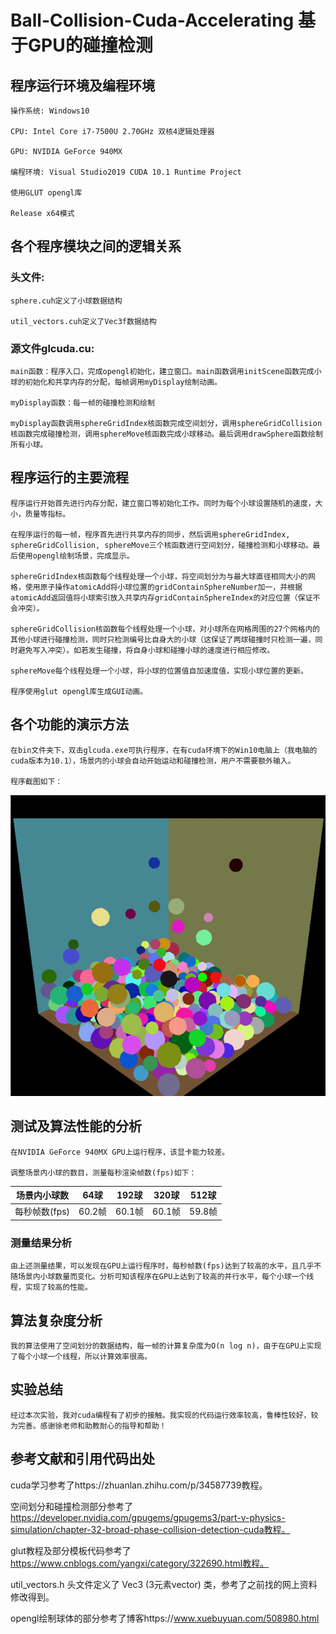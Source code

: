 # Ball-Collision-Cuda-Accelerating 基于GPU的碰撞检测

## 程序运行环境及编程环境

    操作系统: Windows10

    CPU: Intel Core i7-7500U 2.70GHz 双核4逻辑处理器

    GPU: NVIDIA GeForce 940MX

    编程环境: Visual Studio2019 CUDA 10.1 Runtime Project

    使用GLUT opengl库

    Release x64模式

## 各个程序模块之间的逻辑关系

### 头文件: 
    sphere.cuh定义了小球数据结构

    util_vectors.cuh定义了Vec3f数据结构

### 源文件glcuda.cu:
    main函数：程序入口，完成opengl初始化，建立窗口。main函数调用initScene函数完成小球的初始化和共享内存的分配，每帧调用myDisplay绘制动画。

    myDisplay函数：每一帧的碰撞检测和绘制

    myDisplay函数调用sphereGridIndex核函数完成空间划分，调用sphereGridCollision核函数完成碰撞检测，调用sphereMove核函数完成小球移动。最后调用drawSphere函数绘制所有小球。

## 程序运行的主要流程

    程序运行开始首先进行内存分配，建立窗口等初始化工作。同时为每个小球设置随机的速度，大小，质量等指标。

    在程序运行的每一帧，程序首先进行共享内存的同步，然后调用sphereGridIndex, sphereGridCollision, sphereMove三个核函数进行空间划分，碰撞检测和小球移动。最后使用opengl绘制场景，完成显示。

    sphereGridIndex核函数每个线程处理一个小球，将空间划分为与最大球直径相同大小的网格，使用原子操作atomicAdd将小球位置的gridContainSphereNumber加一，并根据atomicAdd返回值将小球索引放入共享内存gridContainSphereIndex的对应位置（保证不会冲突）。

    sphereGridCollision核函数每个线程处理一个小球，对小球所在网格周围的27个网格内的其他小球进行碰撞检测，同时只检测编号比自身大的小球（这保证了两球碰撞时只检测一遍，同时避免写入冲突）。如若发生碰撞，将自身小球和碰撞小球的速度进行相应修改。

    sphereMove每个线程处理一个小球，将小球的位置值自加速度值，实现小球位置的更新。

    程序使用glut opengl库生成GUI动画。

## 各个功能的演示方法

    在bin文件夹下，双击glcuda.exe可执行程序，在有cuda环境下的Win10电脑上（我电脑的cuda版本为10.1），场景内的小球会自动开始运动和碰撞检测，用户不需要额外输入。

    程序截图如下：

![](Picture1.png)

## 测试及算法性能的分析

    在NVIDIA GeForce 940MX GPU上运行程序，该显卡能力较差。

    调整场景内小球的数目，测量每秒渲染帧数(fps)如下：


| 场景内小球数 |	64球 |	192球 |	320球 |	512球 |
| ----------- | ----------- | ----------- | ----------- | ----------- |
| 每秒帧数(fps)	| 60.2帧 |	60.1帧 |	60.1帧 |	59.8帧 |

### 测量结果分析

    由上述测量结果，可以发现在GPU上运行程序时，每秒帧数(fps)达到了较高的水平，且几乎不随场景内小球数量而变化。分析可知该程序在GPU上达到了较高的并行水平，每个小球一个线程，实现了较高的性能。

## 算法复杂度分析
    我的算法使用了空间划分的数据结构，每一帧的计算复杂度为O(n log n)，由于在GPU上实现了每个小球一个线程，所以计算效率很高。
## 实验总结
    经过本次实验，我对cuda编程有了初步的接触。我实现的代码运行效率较高，鲁棒性较好，较为完善。感谢徐老师和助教耐心的指导和帮助！

## 参考文献和引用代码出处
cuda学习参考了https://zhuanlan.zhihu.com/p/34587739教程。

空间划分和碰撞检测部分参考了
https://developer.nvidia.com/gpugems/gpugems3/part-v-physics-simulation/chapter-32-broad-phase-collision-detection-cuda教程。

glut教程及部分模板代码参考了
https://www.cnblogs.com/yangxi/category/322690.html教程。

util_vectors.h 头文件定义了 Vec3 (3元素vector) 类，参考了之前找的网上资料修改得到。

opengl绘制球体的部分参考了博客https://www.xuebuyuan.com/508980.html 



